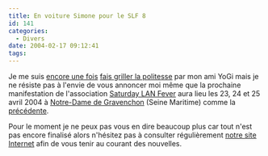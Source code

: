 ```yaml
---
title: En voiture Simone pour le SLF 8
id: 141
categories:
  - Divers
date: 2004-02-17 09:12:41
tags:
---
```


Je me suis [encore une fois](/blog/2004/01/15/87-Slf8 "SLF 8") [fais griller la politesse](http://darkmag.net/darkBlog/index.php/2004/02/16/21-LaSlf8CestPourFinAvril "La SLF #8, c") par mon ami YoGi mais je ne résiste pas à l'envie de vous annoncer moi même que la prochaine manifestation de l'association [Saturday LAN Fever](http://www.saturdaylanfever.net/ "Saturday LAN Fever") aura lieu les 23, 24 et 25 avril 2004 à [Notre-Dame de Gravenchon](http://www.notre-dame-de-gravenchon.fr/ "Ville de Notre-Dame-de-Gravenchon") (Seine Maritime) comme la [précédente](http://www.saturdaylanfever.net/lan.php?act=archives&amp;num=7).

Pour le moment je ne peux pas vous en dire beaucoup plus car tout n'est pas encore finalisé alors n'hésitez pas à consulter régulièrement [notre site Internet](http://www.saturdaylanfever.net/ "Saturday LAN Fever") afin de vous tenir au courant des nouvelles.
